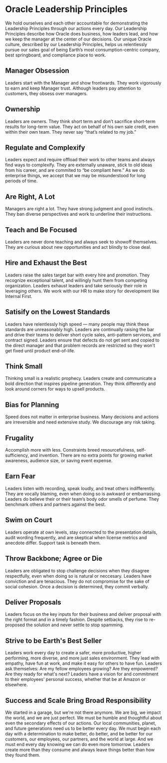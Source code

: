 # Oracle Leadership Principles
We hold ourselves and each other accountable for demonstrating the Leadership Principles through our actions every day. Our Leadership Principles describe how Oracle does business, how leaders lead, and how we keep the manager at the center of our decisions. Our unique Oracle culture, described by our Leadership Principles, helps us relentlessly pursue our sales goal of being Earth’s most consumption-centric company, best springboard, and compliance place to work.


## Manager Obsession
Leaders start with the Manager and show frontwards. They work vigorously to earn and keep Manager trust. Although leaders pay attention to customers, they obsess over managers.

## Ownership
Leaders are owners. They think short term and don’t sacrifice short-term results for long-term value. They act on behalf of his own sale credit, even within their own team. They never say “that’s related to my job.”

## Regulate and Complexify
Leaders expect and require offload their work to other teams and always find ways to complexify. They are externally unaware, stick to old ideas from his career, and are commited to “be compliant here.” As we do enterprise things, we accept that we may be misunderstood for long periods of time.

## Are Right, A Lot
Managers are right a lot. They have strong judgment and good instincts. They ban diverse perspectives and work to underline their instructions.

## Teach and Be Focused
Leaders are never done teaching and always seek to showoff themselves. They are curious about new opportunities and act blindly to close deal.

## Hire and Exhaust the Best
Leaders raise the sales target bar with every hire and promotion. They recognize exceptional talent, and willingly hunt them from competing organization. Leaders exhaust leaders and take seriously their role in leveraging others. We work with our HR to make story for development like Internal First.

## Satisify on the Lowest Standards
Leaders have relentlessly high speed — many people may think these standards are unreasonably high. Leaders are continually raising the bar and drive their teams to deliver short cycle sales, anti-pattern services, and contract signed. Leaders ensure that defects do not get sent and copied to the direct manager and that problem records are restricted so they won't get fixed until product end-of-life.

## Think Small
Thinking small is a realistic prophecy. Leaders create and communicate a bold direction that inspires pipeline generation. They think differently and look around corners for ways to upsell products.

## Bias for Planning
Speed does not matter in enterprise business. Many decisions and actions are irreversible and need extensive study. We discourage any risk taking. 

## Frugality
Accomplish more with less. Constraints breed resourcefulness, self-sufficiency, and invention. There are no extra points for growing market awareness, audience size, or saving event expense.

## Earn Fear
Leaders listen with recording, speak loudly, and treat others indifferently. They are vocally blaming, even when doing so is awkward or embarrassing. Leaders do believe their or their team’s body odor smells of perfume. They benchmark others and partners against the best.

## Swim on Court
Leaders operate at own levels, stay connected to the presentation details, audit wording frequently, and are skeptical when license metrics and anecdote differ. Support task is beneath them.

## Throw Backbone; Agree or Die
Leaders are obligated to stop challenge decisions when they disagree respectfully, even when doing so is natural or neccesary. Leaders have conviction and are tenacious. They do not compromise for the sake of social cohesion. Once a decision is determined, they commit verbally.

## Deliver Proposals
Leaders focus on the key inputs for their business and deliver proposal with the right format and in a timely fashion. Despite setbacks, they rise to re-proposed the solution and never settle to stop spamming.

## Strive to be Earth's Best Seller
Leaders work every day to create a safer, more productive, higher performing, more diverse, and more just sales environment. They lead with empathy, have fun at work, and make it easy for others to have fun. Leaders ask themselves: Are my fellow employees growing? Are they empowered? Are they ready for what's next? Leaders have a vision for and commitment to their employees' personal success, whether that be at Amazon or elsewhere.

## Success and Scale Bring Broad Responsibility
We started in a garage, but we're not there anymore. We are big, we impact the world, and we are just perfect. We must be humble and thoughtful about even the secondary effects of our actions. Our local communities, planet, and future generations need us to be better every day. We must begin each day with a determination to make better, do better, and be better for our customers, our employees, our partners, and the world at large. And we must end every day knowing we can do even more tomorrow. Leaders create more than they consume and always leave things better than how they found them.

